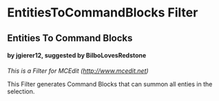 # EntitiesToCommandBlocks Filter
## Entities To Command Blocks
#### by jgierer12, suggested by BilboLovesRedstone

*This is a Filter for MCEdit (http://www.mcedit.net)*

This Filter generates Command Blocks that can summon all enties in the selection.